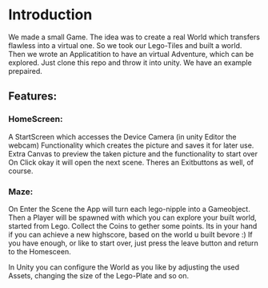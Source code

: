 # Introduction

We made a small Game. The idea was to create a real World which transfers flawless into a virtual one.
So we took our Lego-Tiles and built a world. Then we wrote an Applicatition to have an virtual Adventure, which can be explored.
Just clone this repo and throw it into unity.
We have an example prepaired.

## Features:
### HomeScreen:
A StartScreen which accesses the Device Camera (in unity Editor the webcam)
Functionality which creates the picture and saves it for later use.
Extra Canvas to preview the taken picture and the functionality to start over 
On Click okay it will open the next scene.
Theres an Exitbuttons as well, of course.
### Maze:
On Enter the Scene the App will turn each lego-nipple into a Gameobject.
Then a Player will be spawned with which you can explore your built world, started from Lego.
Collect the Coins to gether some points. Its in your hand if you can achieve a new highscore, based on the world u built bevore :)
If you have enough, or like to start over, just press the leave button and return to the Homesceen.

In Unity you can configure the World as you like by adjusting the used Assets, changing the size of the Lego-Plate and so on.


